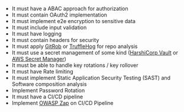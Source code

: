 - It must have a ABAC approach for authorization
- It must contain OAuth2 implementation
- It must implement e2e encryption to sensitive data
- It must include input validation
- It must have logging 
- It must contain headers for security
- It must apply [GitRob](https://github.com/michenriksen/gitrob) or [TruffleHog](https://github.com/trufflesecurity/trufflehog) for repo analysis
- It must use a secret management of some kind ([HarshiCorp Vault](https://www.hashicorp.com/products/vault) or [AWS Secret Manager](https://docs.aws.amazon.com/pt_br/secretsmanager/latest/userguide/intro.html))
- It must be able to handle key rotations / key rollover
- It must have Rate limiting
- It must implement Static Application Security Testing (SAST) and Software composition analysis 
- Implement Password Rotation
- It must have a CI/CD pipeline
- Implement [OWASP Zap](https://www.zaproxy.org/) on CI/CD Pipeline
